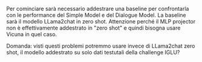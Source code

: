 Per cominciare sarà necessario addestrare una baseline per confrontarla con le performance del Simple Model e del Dialogue Model.
La baseline sarà il modello LLama2chat in zero shot.
Attenzione perché il MLP projector non è effettivamente addestrato in "zero shot" e quindi bisogna usare Vicuna in quel caso.

Domanda: visti questi problemi potremmo usare invece di LLama2chat zero shot, il modello addestrato su solo dati testutali della challenge IGLU?